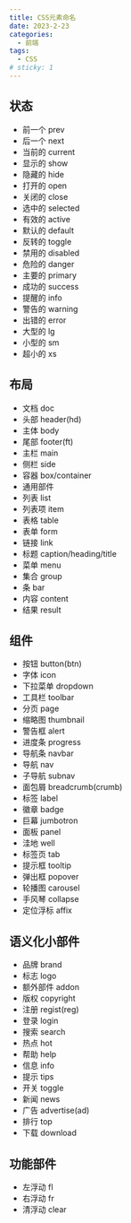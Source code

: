 ```yaml
---
title: CSS元素命名
date: 2023-2-23
categories:
  - 前端
tags:
  - CSS
# sticky: 1
---
```


## 状态
>
- 前一个    prev  
- 后一个    next  
- 当前的    current  
- 显示的    show  
- 隐藏的    hide  
- 打开的    open  
- 关闭的    close  
- 选中的    selected  
- 有效的    active  
- 默认的    default  
- 反转的    toggle  
- 禁用的    disabled  
- 危险的    danger  
- 主要的    primary  
- 成功的    success  
- 提醒的    info  
- 警告的    warning  
- 出错的    error  
- 大型的    lg  
- 小型的    sm  
- 超小的    xs  
>
## 布局
>
- 文档    doc
- 头部    header(hd)
- 主体    body    
- 尾部    footer(ft)    
- 主栏    main
- 侧栏    side    
- 容器    box/container
- 通用部件
- 列表    list
- 列表项  item
- 表格    table    
- 表单    form
- 链接    link
- 标题    caption/heading/title
- 菜单    menu
- 集合    group
- 条      bar
- 内容    content    
- 结果    result
>
## 组件
>
- 按钮        button(btn)
- 字体        icon
- 下拉菜单    dropdown
- 工具栏      toolbar
- 分页        page
- 缩略图      thumbnail
- 警告框      alert
- 进度条      progress
- 导航条      navbar
- 导航        nav    
- 子导航      subnav
- 面包屑      breadcrumb(crumb)    
- 标签        label
- 徽章        badge
- 巨幕        jumbotron
- 面板        panel
- 洼地        well
- 标签页      tab
- 提示框      tooltip
- 弹出框      popover
- 轮播图      carousel
- 手风琴      collapse 
- 定位浮标    affix
>
## 语义化小部件
>
- 品牌        brand
- 标志        logo
- 额外部件    addon
- 版权        copyright
- 注册        regist(reg)
- 登录        login
- 搜索        search    
- 热点        hot
- 帮助        help
- 信息        info
- 提示        tips
- 开关        toggle
- 新闻        news
- 广告        advertise(ad)
- 排行        top    
- 下载        download
>
## 功能部件
>
- 左浮动    fl
- 右浮动    fr
- 清浮动    clear
>